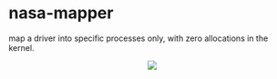 # nasa-mapper

map a driver into specific processes only, with zero allocations in the kernel.

<center><img src="https://imgur.com/GJxhj3e.png"/></center>